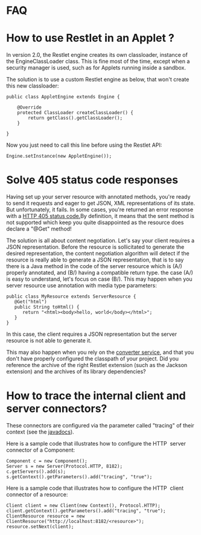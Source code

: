 FAQ
===

How to use Restlet in an Applet ?
=================================

In version 2.0, the Restlet engine creates its own classloader, instance
of the EngineClassLoader class. This is fine most of the time, except
when a security manager is used, such as for Applets running inside a
sandbox.

The solution is to use a custom Restlet engine as below, that won't
create this new classloader:

    public class AppletEngine extends Engine {

        @Override
        protected ClassLoader createClassLoader() {
            return getClass().getClassLoader();
        }

    }

Now you just need to call this line before using the Restlet API:

    Engine.setInstance(new AppletEngine());

Solve 405 status code responses
===============================

Having set up your server resource with annotated methods, you're ready
to send it requests and eager to get JSON, XML representations of its
state. But unfortunately, it fails. In some cases, you're returned an
error response with a [HTTP 405 status
code.](http://www.w3.org/Protocols/rfc2616/rfc2616-sec10.html#sec10.4.6)By
definition, it means that the sent method is not supported which keep
you quite disappointed as the resource does declare a "@Get" method!

The solution is all about content negotiation. Let's say your client
requires a JSON representation. Before the resource is sollicitated to
generate the desired representation, the content negotiation algorithm
will detect if the resource is really able to generate a JSON
representation, that is to say there is a Java method in the code of the
server resource which is (A/) properly annotated, and (B/) having a
compatible return type. the case (A/) is easy to understand, let's focus
on case (B/). This may happen when you server resource use annotation
with media type parameters:

~~~~ {.brush: .java}
public class MyResource extends ServerResource {
   @Get("html")
   public String toHtml() {
      return "<html><body>hello, world</body></html>";
   }
}
~~~~

In this case, the client requires a JSON representation but the server
resource is not able to generate it.

This may also happen when you rely on the [converter
service](http://wiki.restlet.org/docs_2.0/13-restlet/27-restlet/331-restlet/360-restlet.html),
and that you don't have properly configured the classpath of your
project. Did you reference the archive of the right Restlet extension
(such as the Jackson extension) and the archives of its library
dependencies?

How to trace the internal client and server connectors?
=======================================================

These connectors are configured via the parameter called "tracing" of
their context (see the
[javadocs](http://restlet.org/learn/javadocs/2.1/jse/engine/org/restlet/engine/connector/BaseHelper.html)).

Here is a sample code that illustrates how to configure the HTTP  server
connector of a Component:

    Component c = new Component();
    Server s = new Server(Protocol.HTTP, 8182);
    c.getServers().add(s);
    s.getContext().getParameters().add("tracing", "true");

Here is a sample code that illustrates how to configure the HTTP  client
connector of a resource:

    Client client = new Client(new Context(), Protocol.HTTP);
    client.getContext().getParameters().add("tracing", "true");
    ClientResource resource = new ClientResource("http://localhost:8182/<resource>");
    resource.setNext(client);

